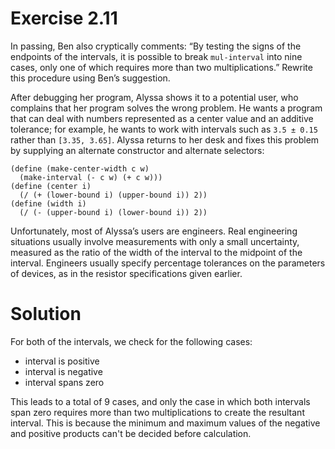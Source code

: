 # Exercise 2.11

In passing, Ben also cryptically comments: “By testing the signs of the endpoints of the intervals, it is possible to break `mul-interval` into nine cases, only one of which requires more than two multiplications.” Rewrite this procedure using Ben’s  suggestion.

After debugging her program, Alyssa shows it to a potential user, who complains that her program solves the wrong problem. He wants a program that can deal with numbers represented as a center value and an additive tolerance; for example, he wants to work with intervals such as `3.5 ± 0.15` rather than `[3.35, 3.65]`. Alyssa returns to her desk and fixes this problem by supplying an alternate constructor and alternate selectors:

```
(define (make-center-width c w)
  (make-interval (- c w) (+ c w)))
(define (center i)
  (/ (+ (lower-bound i) (upper-bound i)) 2))
(define (width i)
  (/ (- (upper-bound i) (lower-bound i)) 2))
```

Unfortunately, most of Alyssa’s users are engineers. Real engineering situations usually involve measurements with only a small uncertainty, measured as the ratio of the width of the interval to the midpoint of the interval. Engineers usually specify percentage tolerances on the parameters of devices, as in the resistor specifications given earlier.

# Solution

For both of the intervals, we check for the following cases:

- interval is positive
- interval is negative
- interval spans zero

This leads to a total of 9 cases, and only the case in which both intervals span zero requires more than two multiplications to create the resultant interval. This is because the minimum and maximum values of the negative and positive products can't be decided before calculation.